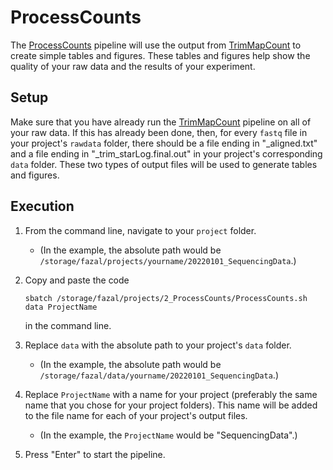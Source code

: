 # ProcessCounts
The [ProcessCounts](https://fazallabbcm.github.io/FazalLabPipelines/ProcessCounts) pipeline 
will use the output from [TrimMapCount](https://fazallabbcm.github.io/FazalLabPipelines/TrimMapCount) 
to create simple tables and figures. These tables and figures help show the quality of your 
raw data and the results of your experiment.



## Setup

Make sure that you have already run the [TrimMapCount](https://fazallabbcm.github.io/FazalLabPipelines/TrimMapCount) 
pipeline on all of your raw data. If this has already been done, then, for every `fastq` file 
in your project's `rawdata` folder, there should be a file ending in "_aligned.txt" and a file 
ending in "_trim_starLog.final.out" in your project's corresponding `data` folder. These two 
types of output files will be used to generate tables and figures.



## Execution

1. From the command line, navigate to your `project` folder.
   - (In the example, the absolute path would be `/storage/fazal/projects/yourname/20220101_SequencingData`.)

2. Copy and paste the code
   ```
   sbatch /storage/fazal/projects/2_ProcessCounts/ProcessCounts.sh data ProjectName
   ```
   in the command line.

3. Replace `data` with the absolute path to your project's `data` folder.
   - (In the example, the absolute path would be `/storage/fazal/data/yourname/20220101_SequencingData`.)

4. Replace `ProjectName` with a name for your project (preferably the same name that you chose for your 
   project folders). This name will be added to the file name for each of your project's output files.
   - (In the example, the `ProjectName` would be "SequencingData".)

5. Press "Enter" to start the pipeline.

